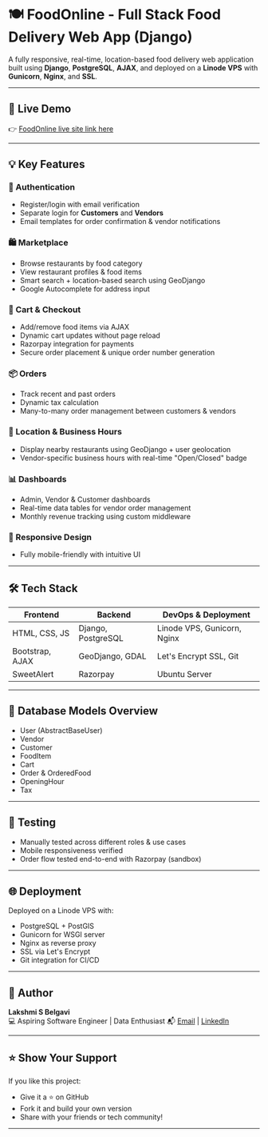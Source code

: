 # 🍽️ FoodOnline - Full Stack Food Delivery Web App (Django)

A fully responsive, real-time, location-based food delivery web application built using **Django**, **PostgreSQL**, **AJAX**, and deployed on a **Linode VPS** with **Gunicorn**, **Nginx**, and **SSL**.

---

## 🚀 Live Demo
👉 [FoodOnline live site link here](http://127.0.0.1:8000/) 

---

## 💡 Key Features

### 🔐 Authentication
- Register/login with email verification
- Separate login for **Customers** and **Vendors**
- Email templates for order confirmation & vendor notifications

### 🛍️ Marketplace
- Browse restaurants by food category
- View restaurant profiles & food items
- Smart search + location-based search using GeoDjango
- Google Autocomplete for address input

### 🛒 Cart & Checkout
- Add/remove food items via AJAX
- Dynamic cart updates without page reload
- Razorpay integration for payments
- Secure order placement & unique order number generation

### 📦 Orders
- Track recent and past orders
- Dynamic tax calculation
- Many-to-many order management between customers & vendors

### 📍 Location & Business Hours
- Display nearby restaurants using GeoDjango + user geolocation
- Vendor-specific business hours with real-time "Open/Closed" badge

### 📊 Dashboards
- Admin, Vendor & Customer dashboards
- Real-time data tables for vendor order management
- Monthly revenue tracking using custom middleware

### 📱 Responsive Design
- Fully mobile-friendly with intuitive UI

---

## 🛠️ Tech Stack

| Frontend         | Backend             | DevOps & Deployment         |
|------------------|---------------------|-----------------------------|
| HTML, CSS, JS     | Django, PostgreSQL  | Linode VPS, Gunicorn, Nginx |
| Bootstrap, AJAX  | GeoDjango, GDAL     | Let's Encrypt SSL, Git      |
| SweetAlert       | Razorpay            | Ubuntu Server               |

---

## 🐘 Database Models Overview
- User (AbstractBaseUser)
- Vendor
- Customer
- FoodItem
- Cart
- Order & OrderedFood
- OpeningHour
- Tax

---

## 🧪 Testing
- Manually tested across different roles & use cases
- Mobile responsiveness verified
- Order flow tested end-to-end with Razorpay (sandbox)

---

## 🌐 Deployment
Deployed on a Linode VPS with:
- PostgreSQL + PostGIS
- Gunicorn for WSGI server
- Nginx as reverse proxy
- SSL via Let's Encrypt
- Git integration for CI/CD

---

## 🤝 Author

**Lakshmi S Belgavi**  
💻 Aspiring Software Engineer | Data Enthusiast 
📬 [Email](lakshmisb282003@email.com) | [LinkedIn](https://www.linkedin.com/in/lakshmi-s-belgavi-505768283/) 

---

## ⭐️ Show Your Support
If you like this project:
- Give it a ⭐ on GitHub  
- Fork it and build your own version  
- Share with your friends or tech community!

---

